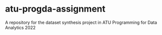 # atu-progda-assignment
A repository for the dataset synthesis project in ATU Programming for Data Analytics 2022
